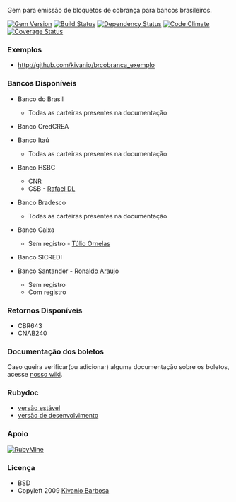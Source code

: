 Gem para emissão de bloquetos de cobrança para bancos brasileiros.

[![Gem Version](http://img.shields.io/gem/v/brcobranca.svg)][gem]
[![Build Status](http://img.shields.io/travis/kivanio/brcobranca.svg)][travis]
[![Dependency Status](http://img.shields.io/gemnasium/kivanio/brcobranca.svg)][gemnasium]
[![Code Climate](http://img.shields.io/codeclimate/github/kivanio/brcobranca.svg)][codeclimate]
[![Coverage Status](http://img.shields.io/coveralls/kivanio/brcobranca.svg)][coveralls]

[gem]: https://rubygems.org/gems/brcobranca
[travis]: http://travis-ci.org/kivanio/brcobranca
[gemnasium]: https://gemnasium.com/kivanio/brcobranca
[codeclimate]: https://codeclimate.com/github/kivanio/brcobranca
[coveralls]: https://coveralls.io/r/kivanio/brcobranca

### Exemplos

- http://github.com/kivanio/brcobranca_exemplo

### Bancos Disponíveis

* Banco do Brasil
  * Todas as carteiras presentes na documentação

* Banco CredCREA

* Banco Itaú
  * Todas as carteiras presentes na documentação

* Banco HSBC
  * CNR
  * CSB - [Rafael DL](https://github.com/rafaeldl)

* Banco Bradesco
  * Todas as carteiras presentes na documentação

* Banco Caixa
  * Sem registro - [Túlio Ornelas](https://github.com/tulios)

* Banco SICREDI

* Banco Santander - [Ronaldo Araujo](https://github.com/ronaldoaraujo)
  * Sem registro
  * Com registro

### Retornos Disponíveis

* CBR643
* CNAB240

### Documentação dos boletos

Caso queira verificar(ou adicionar) alguma documentação sobre os boletos, acesse [nosso wiki](https://github.com/kivanio/brcobranca/wiki/Especifica%C3%A7%C3%A3o-dos-Boletos).

### Rubydoc

- [versão estável](http://rubydoc.info/gems/brcobranca)
- [versão de desenvolvimento](http://rubydoc.info/github/kivanio/brcobranca/master/frames)

### Apoio

[![RubyMine](http://www.jetbrains.com/ruby/features/ruby_banners/ruby1/ruby468x60_rubin.gif)](http://www.jetbrains.com/ruby/features?utm_source=RubyMineUser&utm_medium=Banner&utm_campaign=RubyMine)

### Licença

- BSD
- Copyleft 2009 [Kivanio Barbosa](http://www.workingwithrails.com/recommendation/new/person/5679-kivanio-pereira-barbosa)